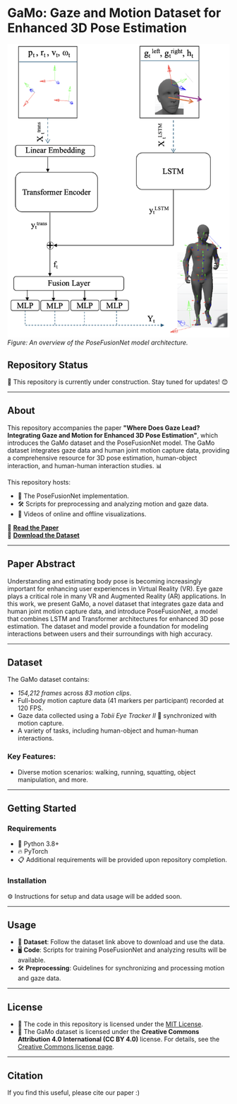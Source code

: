 
# GaMo: Gaze and Motion Dataset for Enhanced 3D Pose Estimation

![PoseFusionNet Overview](png/overview.png)
*Figure: An overview of the PoseFusionNet model architecture.*

## Repository Status
🚧 This repository is currently under construction. Stay tuned for updates! 😊

---

## About
This repository accompanies the paper **"Where Does Gaze Lead? Integrating Gaze and Motion for Enhanced 3D Pose Estimation"**, which introduces the GaMo dataset and the PoseFusionNet model. The GaMo dataset integrates gaze data and human joint motion capture data, providing a comprehensive resource for 3D pose estimation, human-object interaction, and human-human interaction studies. 📊

This repository hosts:
- 🧠 The PoseFusionNet implementation.
- 🛠️ Scripts for preprocessing and analyzing motion and gaze data.
- 🎥 Videos of online and offline visualizations.

📄 **[Read the Paper](abcdefg)**  
📂 **[Download the Dataset](https://osf.io/jx54y/)**  

---

## Paper Abstract
Understanding and estimating body pose is becoming increasingly important for enhancing user experiences in Virtual Reality (VR). Eye gaze plays a critical role in many VR and Augmented Reality (AR) applications. In this work, we present GaMo, a novel dataset that integrates gaze data and human joint motion capture data, and introduce PoseFusionNet, a model that combines LSTM and Transformer architectures for enhanced 3D pose estimation. The dataset and model provide a foundation for modeling interactions between users and their surroundings with high accuracy.

---

## Dataset
The GaMo dataset contains:
- *154,212 frames* across *83 motion clips*.
-  Full-body motion capture data (41 markers per participant) recorded at 120 FPS.
- Gaze data collected using a *Tobii Eye Tracker II* 👀 synchronized with motion capture. 
-  A variety of tasks, including human-object and human-human interactions.

### Key Features:
- Diverse motion scenarios: walking, running, squatting, object manipulation, and more.
---

## Getting Started
### Requirements
- 🐍 Python 3.8+
- 🔥 PyTorch
- 📋 Additional requirements will be provided upon repository completion.

### Installation
⚙️ Instructions for setup and data usage will be added soon.

---

## Usage
- 📂 **Dataset**: Follow the dataset link above to download and use the data.
- 🖥️ **Code**: Scripts for training PoseFusionNet and analyzing results will be available.
- 🛠️ **Preprocessing**: Guidelines for synchronizing and processing motion and gaze data.

---

## License
- 📜 The code in this repository is licensed under the [MIT License](https://github.com/taravatanvari/GaMo?tab=MIT-1-ov-file).
- 📂 The GaMo dataset is licensed under the **Creative Commons Attribution 4.0 International (CC BY 4.0)** license. For details, see the [Creative Commons license page](https://creativecommons.org/licenses/by/4.0/).

---

## Citation
If you find this useful, please cite our paper :)

